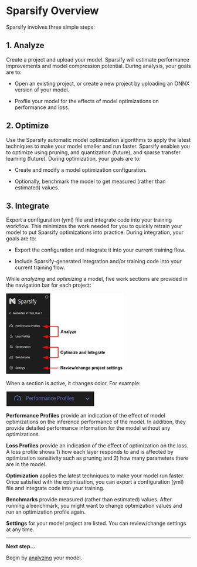# Sparsify Overview

Sparsify involves three simple steps:

## 1. Analyze

Create a project and upload your model. Sparsify will estimate performance improvements and model compression potential. During analysis, your goals are to:

- Open an existing project, or create a new project by uploading an ONNX version of your model.

- Profile your model for the effects of model optimizations on performance and loss.

## 2. Optimize

Use the Sparsify automatic model optimization algorithms to apply the latest techniques to make your model smaller and run faster. Sparsify enables you to optimize using pruning, and quantization (future), and sparse transfer learning (future). During optimization, your goals are to:

- Create and modify a model optimization configuration.

- Optionally, benchmark the model to get measured (rather than estimated) values.

## 3. Integrate

Export a configuration (yml) file and integrate code into your training workflow. This minimizes the work needed for you to quickly retrain your model to put Sparsify optimizations into practice. During integration, your goals are to:

- Export the configuration and integrate it into your current training flow.

- Include Sparsify-generated integration and/or training code into your current training flow.

While *analyzing* and *optimizing* a model, five work sections are provided in the navigation bar for each project:

<kbd><img src="images/image_4.jpg" alt="(Navigation bar with sections)" width="320" height="220" /></kbd>

When a section is active, it changes color. For example:

<kbd><img src="images/image_5.jpg" alt="(Active section highlighted in purple)" width="240" height="40" /></kbd>

**Performance Profiles** provide an indication of the effect of model optimizations on the inference performance of the model. In addition, they provide detailed performance information for the model without any optimizations.

**Loss Profiles** provide an indication of the effect of optimization on the loss. A loss profile shows 1) how each layer responds to and is affected by optimization sensitivity such as pruning and 2) how many parameters there are in the model.

**Optimization** applies the latest techniques to make your model run faster. Once satisfied with the optimization, you can export a configuration (yml) file and integrate code into your training.

**Benchmarks** provide measured (rather than estimated) values. After running a benchmark, you might want to change optimization values and run an optimization profile again.

**Settings** for your model project are listed. You can review/change settings at any time.

---
**Next step...**

Begin by [analyzing](04-analyze.md) your model.
